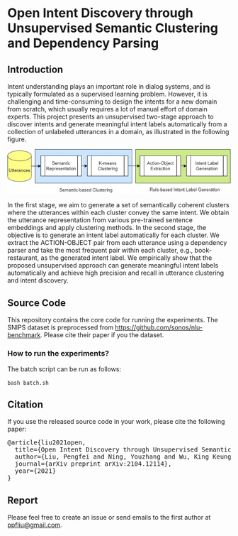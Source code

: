 # Open Intent Discovery through Unsupervised Semantic Clustering and Dependency Parsing


## Introduction
Intent understanding plays an important role in dialog systems, and is typically formulated as a supervised learning problem.
However, it is challenging and time-consuming to design the intents for a new domain from scratch, which usually requires a lot of manual effort of domain experts.
This project presents an unsupervised two-stage approach to discover intents and generate meaningful intent labels automatically from a collection of unlabeled utterances in a domain,
as illustrated in the following figure.

![Unsupervised two-stage approach for intent discovery](architecture.jpg "Open Intent Discovery")

In the first stage, we aim to generate a set of semantically coherent clusters where the utterances within each cluster convey the same intent.
We obtain the utterance representation from various pre-trained sentence embeddings and apply clustering methods.
In the second stage, the objective is to generate an intent label automatically for each cluster.
We extract the ACTION-OBJECT pair from each utterance using a dependency parser and take the most frequent pair within each cluster, e.g., book-restaurant, as the generated intent label.
We empirically show that the proposed unsupervised approach can generate meaningful intent labels automatically and achieve high precision and recall in utterance clustering and intent discovery.

## Source Code
This repository contains the core code for running the experiments. The SNIPS dataset is preprocessed from https://github.com/sonos/nlu-benchmark. Please cite their paper if you the dataset.

### How to run the experiments?
The batch script can be run as follows:
```
bash batch.sh
```

## Citation
If you use the released source code in your work, please cite the following paper:

<pre>
@article{liu2021open,
  title={Open Intent Discovery through Unsupervised Semantic Clustering and Dependency Parsing},
  author={Liu, Pengfei and Ning, Youzhang and Wu, King Keung and Li, Kun and Meng, Helen},
  journal={arXiv preprint arXiv:2104.12114},
  year={2021}
}
</pre>


## Report
Please feel free to create an issue or send emails to the first author at ppfliu@gmail.com.
